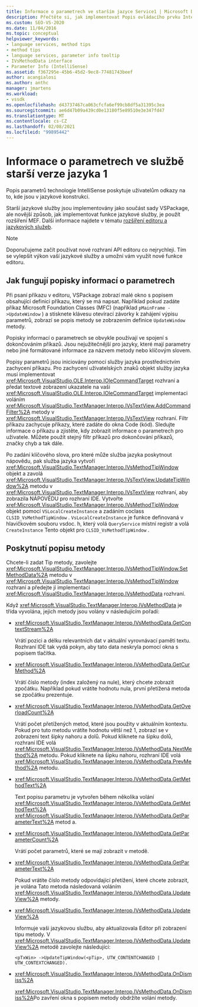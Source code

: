 ```yaml
---
title: Informace o parametrech ve starším jazyce Service1 | Microsoft Docs
description: Přečtěte si, jak implementovat Popis ovládacího prvku IntelliSense, který poskytuje uživatelům s nápovědami ve službě starší verze jazyka.
ms.custom: SEO-VS-2020
ms.date: 11/04/2016
ms.topic: conceptual
helpviewer_keywords:
- language services, method tips
- method tips
- language services, parameter info tooltip
- IVsMethodData interface
- Parameter Info (IntelliSense)
ms.assetid: f367295e-45b6-45d2-9ec8-77481743beef
author: acangialosi
ms.author: anthc
manager: jmartens
ms.workload:
- vssdk
ms.openlocfilehash: d43737467ca063cfcfa6ef99cb8df5a31395c3ea
ms.sourcegitcommit: ae6d47b09a439cd0e13180f5e89510e3e347fd47
ms.translationtype: MT
ms.contentlocale: cs-CZ
ms.lasthandoff: 02/08/2021
ms.locfileid: "99895442"
---
```

# <a name="parameter-info-in-a-legacy-language-service-1"></a>Informace o parametrech ve službě starší verze jazyka 1
Popis parametrů technologie IntelliSense poskytuje uživatelům odkazy na to, kde jsou v jazykové konstrukci.

 Starší jazykové služby jsou implementovány jako součást sady VSPackage, ale novější způsob, jak implementovat funkce jazykové služby, je použít rozšíření MEF. Další informace najdete v tématu [rozšíření editoru a jazykových služeb](../../extensibility/extending-the-editor-and-language-services.md).

> [!NOTE]
> Doporučujeme začít používat nové rozhraní API editoru co nejrychleji. Tím se vylepšit výkon vaší jazykové služby a umožní vám využít nové funkce editoru.

## <a name="how-parameter-info-tooltips-work"></a>Jak fungují popisky informací o parametrech
 Při psaní příkazu v editoru, VSPackage zobrazí malé okno s popisem obsahující definici příkazu, který se má napsat. Například pokud zadáte příkaz Microsoft Foundation Classes (MFC) (například `pMainFrame ->UpdateWindow` ) a stisknete klávesu otevírací závorky k zahájení výpisu parametrů, zobrazí se popis metody se zobrazením definice `UpdateWindow` metody.

 Popisky informací o parametrech se obvykle používají ve spojení s dokončováním příkazů. Jsou nejužitečnější pro jazyky, které mají parametry nebo jiné formátované informace za názvem metody nebo klíčovým slovem.

 Popisy parametrů jsou iniciovány pomocí služby jazyka prostřednictvím zachycení příkazu. Pro zachycení uživatelských znaků objekt služby jazyka musí implementovat <xref:Microsoft.VisualStudio.OLE.Interop.IOleCommandTarget> rozhraní a předat textové zobrazení ukazatele na vaši <xref:Microsoft.VisualStudio.OLE.Interop.IOleCommandTarget> implementaci voláním <xref:Microsoft.VisualStudio.TextManager.Interop.IVsTextView.AddCommandFilter%2A> metody v <xref:Microsoft.VisualStudio.TextManager.Interop.IVsTextView> rozhraní. Filtr příkazu zachycuje příkazy, které zadáte do okna Code (kód). Sledujte informace o příkazu a zjistěte, kdy zobrazit informace o parametrech pro uživatele. Můžete použít stejný filtr příkazů pro dokončování příkazů, značky chyb a tak dále.

 Po zadání klíčového slova, pro které může služba jazyka poskytnout nápovědu, pak služba jazyka vytvoří <xref:Microsoft.VisualStudio.TextManager.Interop.IVsMethodTipWindow> objekt a zavolá <xref:Microsoft.VisualStudio.TextManager.Interop.IVsTextView.UpdateTipWindow%2A> metodu v <xref:Microsoft.VisualStudio.TextManager.Interop.IVsTextView> rozhraní, aby zobrazila NÁPOVĚDU pro rozhraní IDE. Vytvořte <xref:Microsoft.VisualStudio.TextManager.Interop.IVsMethodTipWindow> objekt pomocí `VSLocalCreateInstance` a zadáním coclass `CLSID_VsMethodTipWindow` . `VsLocalCreateInstance` je funkce definovaná v hlavičkovém souboru vsdoc. h, který volá `QueryService` místní registr a volá `CreateInstance` Tento objekt pro `CLSID_VsMethodTipWindow` .

## <a name="providing-a-method-tip"></a>Poskytnutí popisu metody
 Chcete-li zadat Tip metody, zavolejte <xref:Microsoft.VisualStudio.TextManager.Interop.IVsMethodTipWindow.SetMethodData%2A> metodu v <xref:Microsoft.VisualStudio.TextManager.Interop.IVsMethodTipWindow> rozhraní a předejte jí implementaci <xref:Microsoft.VisualStudio.TextManager.Interop.IVsMethodData> rozhraní.

 Když <xref:Microsoft.VisualStudio.TextManager.Interop.IVsMethodData> je třída vyvolána, jejich metody jsou volány v následujícím pořadí:

- <xref:Microsoft.VisualStudio.TextManager.Interop.IVsMethodData.GetContextStream%2A>

     Vrátí pozici a délku relevantních dat v aktuální vyrovnávací paměti textu. Rozhraní IDE tak vydá pokyn, aby tato data neskryla pomocí okna s popisem tlačítka.

- <xref:Microsoft.VisualStudio.TextManager.Interop.IVsMethodData.GetCurMethod%2A>

     Vrátí číslo metody (index založený na nule), který chcete zobrazit zpočátku. Například pokud vrátíte hodnotu nula, první přetížená metoda se zpočátku prezentuje.

- <xref:Microsoft.VisualStudio.TextManager.Interop.IVsMethodData.GetOverloadCount%2A>

     Vrátí počet přetížených metod, které jsou použity v aktuálním kontextu. Pokud pro tuto metodu vrátíte hodnotu větší než 1, zobrazí se v zobrazení text šipky nahoru a dolů. Pokud kliknete na šipku dolů, rozhraní IDE volá <xref:Microsoft.VisualStudio.TextManager.Interop.IVsMethodData.NextMethod%2A> metodu. Pokud kliknete na šipku nahoru, rozhraní IDE volá <xref:Microsoft.VisualStudio.TextManager.Interop.IVsMethodData.PrevMethod%2A> metodu.

- <xref:Microsoft.VisualStudio.TextManager.Interop.IVsMethodData.GetMethodText%2A>

     Text popisu parametru je vytvořen během několika volání <xref:Microsoft.VisualStudio.TextManager.Interop.IVsMethodData.GetMethodText%2A> <xref:Microsoft.VisualStudio.TextManager.Interop.IVsMethodData.GetParameterText%2A> metod a.

- <xref:Microsoft.VisualStudio.TextManager.Interop.IVsMethodData.GetParameterCount%2A>

     Vrátí počet parametrů, které se mají zobrazit v metodě.

- <xref:Microsoft.VisualStudio.TextManager.Interop.IVsMethodData.GetParameterText%2A>

     Pokud vrátíte číslo metody odpovídající přetížení, které chcete zobrazit, je volána Tato metoda následovaná voláním <xref:Microsoft.VisualStudio.TextManager.Interop.IVsMethodData.UpdateView%2A> metody.

- <xref:Microsoft.VisualStudio.TextManager.Interop.IVsMethodData.UpdateView%2A>

     Informuje vaši jazykovou službu, aby aktualizovala Editor při zobrazení tipu metody. V <xref:Microsoft.VisualStudio.TextManager.Interop.IVsMethodData.UpdateView%2A> metodě zavolejte následující:

    ```
    <pTxWin> ->UpdateTipWindow(<pTip>, UTW_CONTENTCHANGED | UTW_CONTEXTCHANGED).
    ```

- <xref:Microsoft.VisualStudio.TextManager.Interop.IVsMethodData.OnDismiss%2A>

     <xref:Microsoft.VisualStudio.TextManager.Interop.IVsMethodData.OnDismiss%2A>Po zavření okna s popisem metody obdržíte volání metody.
